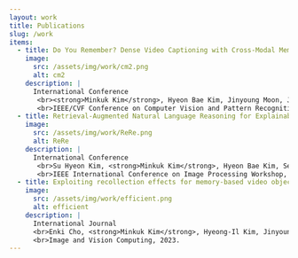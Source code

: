 ```yaml
---
layout: work
title: Publications
slug: /work
items:
  - title: Do You Remember? Dense Video Captioning with Cross-Modal Memory Retrieval
    image:
      src: /assets/img/work/cm2.png
      alt: cm2
    description: |  
      International Conference
       <br><strong>Minkuk Kim</strong>, Hyeon Bae Kim, Jinyoung Moon, Jinwoo Choi, Seong Tae Kim.  
       <br>IEEE/CVF Conference on Computer Vision and Pattern Recognition (<strong>CVPR</strong>), 2024.
  - title: Retrieval-Augmented Natural Language Reasoning for Explainable Visual Question Answering
    image:
      src: /assets/img/work/ReRe.png
      alt: ReRe
    description: |  
      International Conference
       <br>Su Hyeon Kim, <strong>Minkuk Kim</strong>, Hyeon Bae Kim, Seong Tae Kim.  
       <br>IEEE International Conference on Image Processing Workshop, 2024.
  - title: Exploiting recollection effects for memory-based video object segmentationㅤㅤㅤ
    image:
      src: /assets/img/work/efficient.png
      alt: efficient
    description: |  
      International Journal
      <br>Enki Cho, <strong>Minkuk Kim</strong>, Hyeong-Il Kim, Jinyoung Moon, Seong Tae Kim.  
      <br>Image and Vision Computing, 2023.
---
```

<br />
<br />
